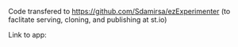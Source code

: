 Code transfered to https://github.com/Sdamirsa/ezExperimenter (to faclitate serving, cloning, and publishing at st.io)

Link to app: 